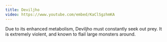 ```yaml
---
title: Deviljho
video: https://www.youtube.com/embed/KaClSgzhmKA
---
```


Due to its enhanced metabolism, Deviljho must constantly seek out prey.
It is extremely violent, and known to flail large monsters around.
